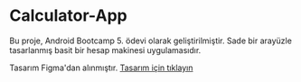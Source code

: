# Calculator-App
Bu proje, Android Bootcamp 5. ödevi olarak geliştirilmiştir. Sade bir arayüzle tasarlanmış basit bir hesap makinesi uygulamasıdır.

Tasarım Figma'dan alınmıştır. [Tasarım için tıklayın](https://www.figma.com/file/nkSDsvUcboNrqJD9GfrLGm/Responsive-Calculator-App-(Community)?type=design&node-id=0-1&mode=design&t=sN5Jsvn1owmOzs3j-0)
